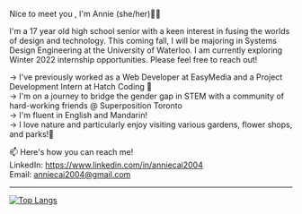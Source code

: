 Nice to meet you , I'm Annie (she/her)👋🏻

I'm a 17 year old high school senior with a keen interest in fusing the worlds of design and technology. This coming fall, I will be majoring in Systems Design Engineering at the University of Waterloo. I am currently exploring Winter 2022 internship opportunities. Please feel free to reach out!

   → I've previously worked as a Web Developer at EasyMedia and a Project Development Intern at Hatch Coding 🐣                                                                         
   → I'm on a journey to bridge the gender gap in STEM with a community of hard-working friends @ Superposition Toronto                                                      
   → I'm fluent in English and Mandarin!                                                                                                                                           
   → I love nature and particularly enjoy visiting various gardens, flower shops, and parks!🌼


📫 Here's how you can reach me!                                                                                                                                            
LinkedIn: https://www.linkedin.com/in/anniecai2004                                                                                                                         
Email: anniecai2004@gmail.com                                                                                                                                                   


----
[![Top Langs](https://github-readme-stats.vercel.app/api/top-langs/?username=aanxniee&layout=compact&theme=swift&show_icons=true)](https://github.com/aanxniee/github-readme-stats)


